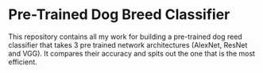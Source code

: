 # Pre-Trained Dog Breed Classifier

This repository contains all my work for building a pre-trained dog reed classifier that takes 3 pre trained network architectures (AlexNet, ResNet and VGG). It compares their accuracy and spits out the one that is the most efficient. 

